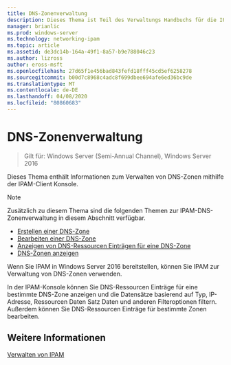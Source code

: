 ```yaml
---
title: DNS-Zonenverwaltung
description: Dieses Thema ist Teil des Verwaltungs Handbuchs für die IP-Adressverwaltung (IPAM) in Windows Server 2016.
manager: brianlic
ms.prod: windows-server
ms.technology: networking-ipam
ms.topic: article
ms.assetid: de3dc14b-164a-49f1-8a57-b9e788046c23
ms.author: lizross
author: eross-msft
ms.openlocfilehash: 27d65f1e456bad843fefd18fff45cd5ef6258278
ms.sourcegitcommit: b00d7c8968c4adc8f699dbee694afe6ed36bc9de
ms.translationtype: MT
ms.contentlocale: de-DE
ms.lasthandoff: 04/08/2020
ms.locfileid: "80860683"
---
```

# <a name="dns-zone-management"></a>DNS-Zonenverwaltung

>Gilt für: Windows Server (Semi-Annual Channel), Windows Server 2016

Dieses Thema enthält Informationen zum Verwalten von DNS-Zonen mithilfe der IPAM-Client Konsole.  
  
> [!NOTE]  
> Zusätzlich zu diesem Thema sind die folgenden Themen zur IPAM-DNS-Zonenverwaltung in diesem Abschnitt verfügbar.  
>   
> -   [Erstellen einer DNS-Zone](../../technologies/ipam/Create-a-DNS-Zone.md)  
> -   [Bearbeiten einer DNS-Zone](../../technologies/ipam/Edit-a-DNS-Zone.md)  
> -   [Anzeigen von DNS-Ressourcen Einträgen für eine DNS-Zone](../../technologies/ipam/View-DNS-Resource-Records-for-a-DNS-Zone.md)  
> -   [DNS-Zonen anzeigen](../../technologies/ipam/View-DNS-Zones.md)  
  
Wenn Sie IPAM in Windows Server 2016 bereitstellen, können Sie IPAM zur Verwaltung von DNS-Zonen verwenden.  
  
In der IPAM-Konsole können Sie DNS-Ressourcen Einträge für eine bestimmte DNS-Zone anzeigen und die Datensätze basierend auf Typ, IP-Adresse, Ressourcen Daten Satz Daten und anderen Filteroptionen filtern. Außerdem können Sie DNS-Ressourcen Einträge für bestimmte Zonen bearbeiten.  
  
## <a name="see-also"></a>Weitere Informationen  
[Verwalten von IPAM](Manage-IPAM.md)  
  


